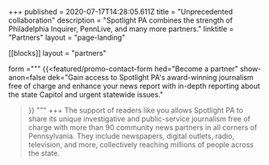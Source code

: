 +++
published = 2020-07-17T14:28:05.611Z
title = "Unprecedented collaboration"
description = "Spotlight PA combines the strength of Philadelphia Inquirer, PennLive, and many more partners."
linktitle = "Partners"
layout = "page-landing"

[[blocks]]
layout = "partners"

form ="""
{{<featured/promo-contact-form
  hed="Become a partner"
  show-anon=false
  dek="Gain access to Spotlight PA's award-winning journalism free of charge and enhance your news report with in-depth reporting about the state Capitol and urgent statewide issues."
>}}
"""
+++
The support of readers like you allows Spotlight PA to share its unique investigative and public-service journalism free of charge with more than 90 community news partners in all corners of Pennsylvania. They include newspapers, digital outlets, radio, television, and more, collectively reaching millions of people across the state.